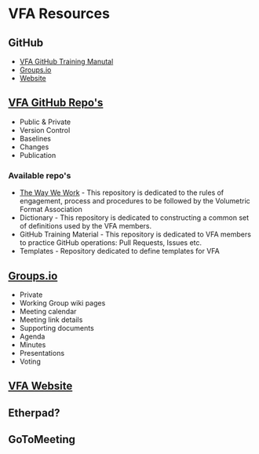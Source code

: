 # VFA Resources

 ## GitHub 
 - [VFA GitHub Training Manutal](https://seanmcilroy29.github.io/training-manual/#/)
 - [Groups.io](https://volumetric.groups.io/g/main)
 - [Website](https://www.volumetricformat.org/)

## [VFA GitHub Repo's](https://github.com/volumetricformat)
 - Public & Private
 - Version Control
 - Baselines
 - Changes
 - Publication

### Available repo's
- [The Way We Work](https://github.com/volumetricformat/the_way_we_work/blob/proposal/Rules/the_way_we_work.md) - This repository is dedicated to the rules of engagement, process and procedures to be followed by the Volumetric Format Association
- Dictionary - This repository is dedicated to constructing a common set of definitions used by the VFA members.
- GitHub Training Material - This repository is dedicated to VFA members to practice GitHub operations: Pull Requests, Issues etc.
- Templates - Repository dedicated to define templates for VFA

## [Groups.io](https://volumetric.groups.io/g/main)
- Private
- Working Group wiki pages
 - Meeting calendar 
 - Meeting link details
- Supporting documents
 - Agenda
 - Minutes
 - Presentations
 - Voting 

## [VFA Website](https://www.volumetricformat.org/)

## Etherpad?

## GoToMeeting



